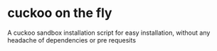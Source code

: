 # cuckoo on the fly
A cuckoo sandbox installation script for easy installation, without any headache of dependencies or pre requesits 
